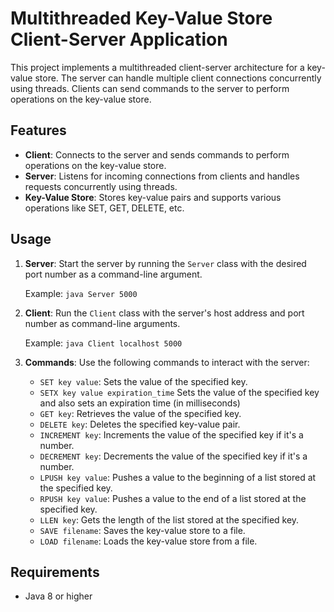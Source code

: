# Multithreaded Key-Value Store Client-Server Application

This project implements a multithreaded client-server architecture for a key-value store. The server can handle multiple client connections concurrently using threads. Clients can send commands to the server to perform operations on the key-value store.

## Features
- **Client**: Connects to the server and sends commands to perform operations on the key-value store.
- **Server**: Listens for incoming connections from clients and handles requests concurrently using threads.
- **Key-Value Store**: Stores key-value pairs and supports various operations like SET, GET, DELETE, etc.

## Usage
1. **Server**: Start the server by running the `Server` class with the desired port number as a command-line argument.

   Example: `java Server 5000`

2. **Client**: Run the `Client` class with the server's host address and port number as command-line arguments.

   Example: `java Client localhost 5000`

3. **Commands**: Use the following commands to interact with the server:

   - `SET key value`: Sets the value of the specified key.
   - `SETX key value expiration_time` Sets the value of the specified key and also sets an expiration time (in milliseconds)
   - `GET key`: Retrieves the value of the specified key.
   - `DELETE key`: Deletes the specified key-value pair.
   - `INCREMENT key`: Increments the value of the specified key if it's a number.
   - `DECREMENT key`: Decrements the value of the specified key if it's a number.
   - `LPUSH key value`: Pushes a value to the beginning of a list stored at the specified key.
   - `RPUSH key value`: Pushes a value to the end of a list stored at the specified key.
   - `LLEN key`: Gets the length of the list stored at the specified key.
   - `SAVE filename`: Saves the key-value store to a file.
   - `LOAD filename`: Loads the key-value store from a file.

## Requirements
- Java 8 or higher
